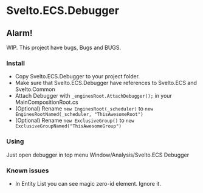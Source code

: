 # Svelto.ECS.Debugger
## Alarm!
WIP. This project have bugs, Bugs and BUGS.
### Install

- Copy Svelto.ECS.Debugger to your project folder.
- Make sure that Svelto.ECS.Debugger have references to Svelto.ECS and Svelto.Common
- Attach Debugger with `_enginesRoot.AttachDebugger();` in your MainCompositionRoot.cs
- (Optional) Rename `new EnginesRoot(_scheduler)` to `new EnginesRootNamed(_scheduler, "ThisAwesomeRoot")`
- (Optional) Rename `new ExclusiveGroup()` to `new ExclusiveGroupNamed("ThisAwesomeGroup")`

### Using
Just open debugger in top menu Window/Analysis/Svelto.ECS Debugger

### Known issues
- In Entity List you can see magic zero-id element. Ignore it.
